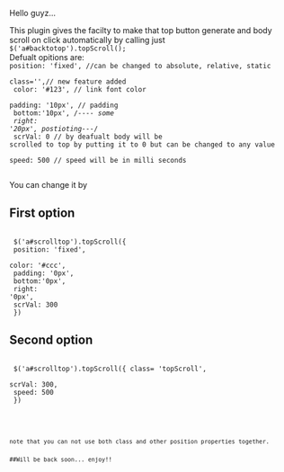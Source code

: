 Hello guyz...

This plugin gives the facilty to make that top button generate and body scroll on click automatically by calling just
<code>
$('a#backtotop').topScroll();
</code>
<br>
Defualt opitions are:
<code>
      position: 'fixed', //can be changed to absolute, relative, static<br>
	  class='',// new feature added<br>
	  color: '#123',  // link font color<br>
	  padding: '10px', // padding<br>
	  bottom:'10px', /*---- some<br>
	  right: '20px',     postioting---*/<br>
	  scrVal: 0 // by deafualt body will be scrolled to top by putting it to 0 but can be changed to any value<br>
	  speed: 500 // speed will be in milli seconds<br>
</code>

You can change it by 
## First option
<code><br>
$('a#scrolltop').topScroll({<br>
    position: 'fixed',<br>
	color: '#ccc',<br>
	padding: '0px',<br>
	bottom:'0px',<br>
	right: '0px',<br>
	scrVal: 300<br>
})
</code>
## Second option
<code><br>
$('a#scrolltop').topScroll({
	class= 'topScroll',<br>
	scrVal: 300,<br>
	speed: 500<br>
})

<code>
<br>
note that you can not use both class and other position properties together.

##Will be back soon... enjoy!!